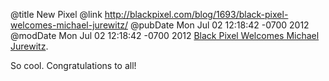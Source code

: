 @title New Pixel
@link http://blackpixel.com/blog/1693/black-pixel-welcomes-michael-jurewitz/
@pubDate Mon Jul 02 12:18:42 -0700 2012
@modDate Mon Jul 02 12:18:42 -0700 2012
<a href="http://blackpixel.com/blog/1693/black-pixel-welcomes-michael-jurewitz/">Black Pixel Welcomes Michael Jurewitz</a>.

So cool. Congratulations to all!
